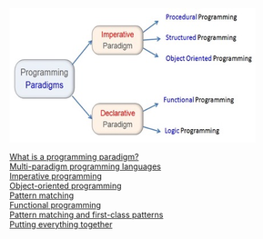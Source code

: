 ![paradigms](paradigms.jpg)

[What is a programming paradigm?]() <br>
[Multi-paradigm programming languages]() <br>
[Imperative programming]() <br>
[Object-oriented programming]() <br>
[Pattern matching]() <br>
[Functional programming]() <br>
[Pattern matching and first-class patterns]() <br>
[Putting everything together]() <br>


